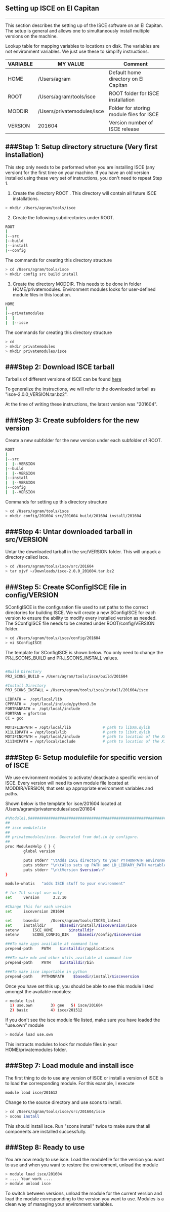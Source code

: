 ## Setting up ISCE on El Capitan
------

This section describes the setting up of the ISCE software on an El Capitan.
The setup is general and allows one to simultaneously install multiple versions on the machine.


Lookup table for mapping variables to locations on disk. The variables are not environment variables. We just use these to simplify instructions.

|   VARIABLE   |   MY VALUE                  |     Comment                               |
|--------------|-----------------------------|-------------------------------------------|
|    HOME      |  /Users/agram               |  Default home directory on El Capitan     |
|    ROOT      |  /Users/agram/tools/isce    |  ROOT folder for ISCE installation        |
|    MODDIR    |  /Users/privatemodules/isce |  Folder for storing module files for ISCE |
|    VERSION   |  201604                     |  Version number of ISCE release           |




###Step 1: Setup directory structure (Very first installation)
---------------------------------------------------------

This step only needs to be performed when you are installing ISCE (any version) for the first time on your machine. If you have an old version installed using these very set of instructions, you don't need to repeat Step 1.

1. Create the directory ROOT . This directory will contain all future ISCE installations.
```bash
> mkdir /Users/agram/tools/isce
```

2. Create the following subdirectories under ROOT.
```bash
ROOT
|
|--src
|--build
|--install
|--config 
```

The commands for creating this directory structure
```bash
> cd /Users/agram/tools/isce
> mkdir config src build install
```

3. Create the directory MODDIR. This needs to be done in folder HOME/privatemodules. Environment modules looks for user-defined module files in this location.
```bash
HOME
|
|--privatemodules
|  |
|  |--isce
```
The commands for creating this directory structure
```bash
> cd
> mkdir privatemodules
> mkdir privatemodules/isce
```


###Step 2: Download ISCE tarball
---------------------------------

Tarballs of different versions of ISCE can be found [here](https://winsar.unavco.org/isce.html)

To generalize the instructions, we will refer to the downloaded tarball as "isce-2.0.0_VERSION.tar.bz2".

At the time of writing these instructions, the latest version was "201604".


###Step 3: Create subfolders for the new version
--------------------------------------------------

Create a new subfolder for the new version under each subfolder of ROOT.
```bash
ROOT
|
|--src
|  |--VERSION
|--build
|  |--VERSION
|--install
|  |--VERSION
|--config 
|  |--VERSION
```

Commands for setting up this directory structure
```bash
> cd /Users/agram/tools/isce
> mkdir config/201604 src/201604 build/201604 install/201604
```

###Step 4: Untar downloaded tarball in src/VERSION
---------------------------------------------------

Untar the downloaded tarball in the src/VERSION folder. This will unpack a directory called isce. 

```bash
> cd /Users/agram/tools/isce/src/201604
> tar xjvf ~/Downloads/isce-2.0.0_201604.tar.bz2
```

###Step 5: Create SConfigISCE file in config/VERSION
----------------------------------------------------

SConfigISCE is the configuration file used to set paths to the correct directories for building ISCE. We will create a new SConfigISCE for each version to ensure the ability to modify every installed version as needed. The SConfigISCE file needs to be created under ROOT/config/VERSION folder.

```bash
> cd /Users/agram/tools/isce/config/201604
> vi SConfigISCE
```

The template for SConfigISCE is shown below. You only need to change the PRJ_SCONS_BUILD and PRJ_SCONS_INSTALL values.

```bash

#Build Directory
PRJ_SCONS_BUILD = /Users/agram/tools/isce/build/201604  

#Install Directory
PRJ_SCONS_INSTALL = /Users/agram/tools/isce/install/201604/isce

LIBPATH =  /opt/local/lib
CPPPATH =  /opt/local/include/python3.5m
FORTRANPATH =  /opt/local/include
FORTRAN = gfortran
CC = gcc

MOTIFLIBPATH = /opt/local/lib              # path to libXm.dylib
X11LIBPATH = /opt/local/lib                # path to libXt.dylib
MOTIFINCPATH = /opt/local/include          # path to location of the Xm directory with various include files (.h)
X11INCPATH = /opt/local/include            # path to location of the X11 directory with various include files
```

###Step 6: Setup modulefile for specific version of ISCE
---------------------------------------------------------

We use environment modules to activate/ deactivate a specific version of ISCE.
Every version will need its own module file located at MODDIR/VERSION, that sets up appropriate environment variables and paths.

Shown below is the template for isce/201604 located at /Users/agram/privatemodules/isce/201604

```bash
#%Module1.0#####################################################################
##
## isce modulefile
##
## privatemodules/isce. Generated from dot.in by configure.
##
proc ModulesHelp { } {
        global version

        puts stderr "\tAdds ISCE directory to your PYTHONPATH environment variable"
        puts stderr "\n\tAlso sets up PATH and LD_LIBRARY_PATH variables\n"
        puts stderr "\n\tVersion $version\n"
}

module-whatis   "adds ISCE stuff to your environment"

# for Tcl script use only
set     version      3.2.10

#Change this for each version
set     isceversion 201604

set		basedir		/Users/agram/tools/ISCE3_latest
set		installdir      $basedir/install/$isceversion/isce
setenv		ISCE_HOME	    $installdir
setenv		SCONS_CONFIG_DIR    $basedir/config/$isceversion

###To make apps available at command line
prepend-path	PATH	$installdir/applications

###To make mdx and other utils available at command line
prepend-path    PATH    $installdir/bin

###To make isce importable in python
prepend-path    PYTHONPATH    $basedir/install/$isceversion
```

Once you have set this up, you should be able to see this module listed amongst the available modules:
```bash
> module list
  1) use.own        3) gee   5) isce/201604
  2) basic          4) isce/201512
```

If you don't see the isce module file listed, make sure you have loaded the "use.own" module
```bash
> module load use.own
```
This instructs modules to look for module files in your HOME/privatemodules folder.


###Step 7: Load module and install isce
----------------------------------------

The first thing to do to use any version of ISCE or install a version of ISCE is to load the corresponding module. For this example, I execute

```bash
module load isce/201612
```

Change to the source directory and use scons to install.
```bash
> cd /Users/agram/tools/isce/src/201604/isce
> scons install
```

This should install isce. Run "scons install" twice to make sure that all components are installed successfully.


###Step 8: Ready to use
-----------------------
You are now ready to use isce. Load the modulefile for the version you want to use and when you want to restore the environment, unload the module

```bash
> module load isce/201604
> .... Your work ....
> module unload isce
```

To switch between versions, unload the module for the current version and load the module corresponding to the version you want to use. Modules is a clean way of managing your environment variables. 
